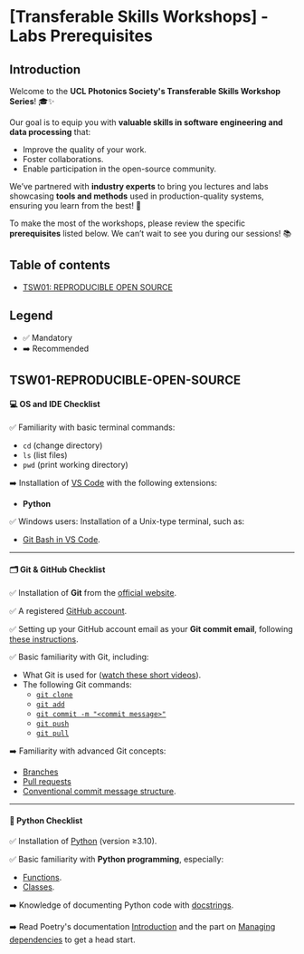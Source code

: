 # [Transferable Skills Workshops] - Labs Prerequisites

## Introduction

Welcome to the **UCL Photonics Society's Transferable Skills Workshop Series**! 🎓✨  

Our goal is to equip you with **valuable skills in software engineering and data processing** that:  
- Improve the quality of your work.  
- Foster collaborations.  
- Enable participation in the open-source community.  

We’ve partnered with **industry experts** to bring you lectures and labs showcasing **tools and methods** used in production-quality systems, ensuring you learn from the best! 💯  

To make the most of the workshops, please review the specific **prerequisites** listed below. We can’t wait to see you during our sessions! 📚  

## **Table of contents**  
* [TSW01: REPRODUCIBLE OPEN SOURCE](#tsw01-reproducible-open-source)

## **Legend**  
- ✅ Mandatory  
- ➡️ Recommended  

## TSW01-REPRODUCIBLE-OPEN-SOURCE 

#### 💻 **OS and IDE Checklist**  
✅ Familiarity with basic terminal commands:  
  - `cd` (change directory)  
  - `ls` (list files)  
  - `pwd` (print working directory)

➡️ Installation of [VS Code](https://code.visualstudio.com) with the following extensions:  
  - **Python**  

✅ Windows users: Installation of a Unix-type terminal, such as:  
  - [Git Bash in VS Code](https://www.google.com/search?client=safari&rls=en&q=git+bash+vscode&ie=UTF-8&oe=UTF-8).  
 
---

#### 🗂️ **Git & GitHub Checklist**  
✅ Installation of **Git** from the [official website](https://git-scm.com/downloads).  

✅ A registered [GitHub account](https://github.com/signup?ref_cta=Sign+up&ref_loc=header+logged+out&ref_page=%2F&source=header-home).  

✅ Setting up your GitHub account email as your **Git commit email**, following [these instructions](https://docs.github.com/en/account-and-profile/setting-up-and-managing-your-personal-account-on-github/managing-email-preferences/setting-your-commit-email-address#setting-your-commit-email-address-in-git).  

✅ Basic familiarity with Git, including:  
  - What Git is used for ([watch these short videos](https://git-scm.com/videos)).  
  - The following Git commands:  
    - [`git clone`](https://github.com/git-guides/git-clone)  
    - [`git add`](https://github.com/git-guides/git-add)  
    - [`git commit -m "<commit message>"`](https://github.com/git-guides/git-commit)  
    - [`git push`](https://github.com/git-guides/git-push)  
    - [`git pull`](https://github.com/git-guides/git-pull)  

➡️ Familiarity with advanced Git concepts:  
  - [Branches](https://docs.github.com/en/pull-requests/collaborating-with-pull-requests/proposing-changes-to-your-work-with-pull-requests/about-branches)  
  - [Pull requests](https://docs.github.com/en/pull-requests/collaborating-with-pull-requests/proposing-changes-to-your-work-with-pull-requests/about-pull-requests)  
  - [Conventional commit message structure](https://gist.github.com/qoomon/5dfcdf8eec66a051ecd85625518cfd13).  
 
---

#### 🐍 **Python Checklist**  
✅ Installation of [Python](https://www.python.org/downloads/) (version ≥3.10).  

✅ Basic familiarity with **Python programming**, especially:  
  - [Functions](https://www.w3schools.com/python/python_functions.asp).  
  - [Classes](https://www.w3schools.com/python/python_classes.asp).  

➡️ Knowledge of documenting Python code with [docstrings](https://www.geeksforgeeks.org/python-docstrings/).  

➡️ Read Poetry's documentation [Introduction](https://python-poetry.org/docs/) and the part on [Managing dependencies](https://python-poetry.org/docs/managing-dependencies/) to get a head start.


